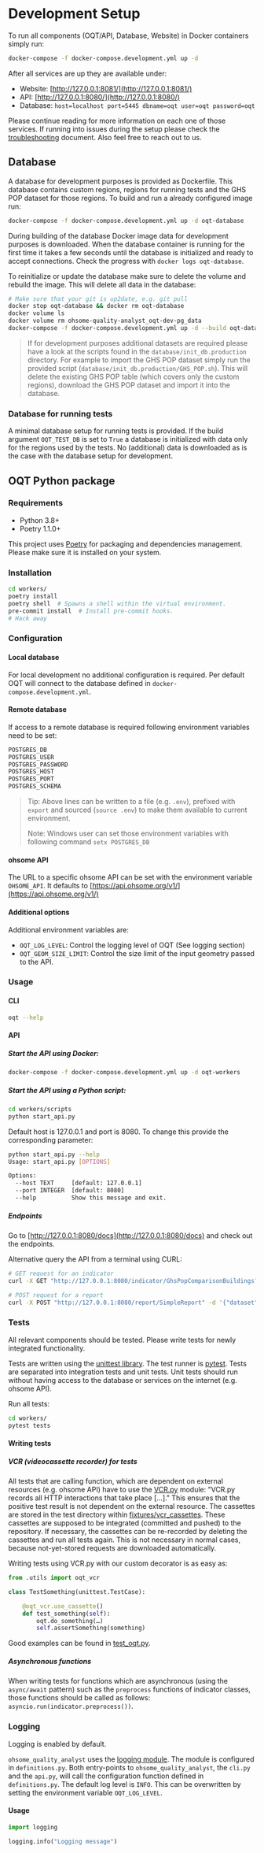 # Development Setup

To run all components (OQT/API, Database, Website) in Docker containers simply run:

```bash
docker-compose -f docker-compose.development.yml up -d
```

After all services are up they are available under:

- Website: [http://127.0.0.1:8081/](http://127.0.0.1:8081/)
- API: [http://127.0.0.1:8080/](http://127.0.0.1:8080/)
- Database: `host=localhost port=5445 dbname=oqt user=oqt password=oqt`

Please continue reading for more information on each one of those services. If running into issues during the setup please check the [troubleshooting](/docs/troubleshooting.md) document. Also feel free to reach out to us.


## Database

A database for development purposes is provided as Dockerfile. This database contains custom regions, regions for running tests and the GHS POP dataset for those regions. To build and run a already configured image run:

```bash
docker-compose -f docker-compose.development.yml up -d oqt-database
```

During building of the database Docker image data for development purposes is downloaded. When the database container is running for the first time it takes a few seconds until the database is initialized and ready to accept connections.
Check the progress with `docker logs oqt-database`.

To reinitialize or update the database make sure to delete the volume and rebuild the image. This will delete all data in the database:

```bash
# Make sure that your git is up2date, e.g. git pull
docker stop oqt-database && docker rm oqt-database
docker volume ls
docker volume rm ohsome-quality-analyst_oqt-dev-pg_data
docker-compose -f docker-compose.development.yml up -d --build oqt-database
```

> If for development purposes additional datasets are required please have a look at the scripts found in the `database/init_db.production` directory. For example to import the GHS POP dataset simply run the provided script (`database/init_db.production/GHS_POP.sh`). This will delete the existing GHS POP table (which covers only the custom regions), download the GHS POP dataset and import it into the database.


### Database for running tests

A minimal database setup for running tests is provided. If the build argument `OQT_TEST_DB` is set to `True` a database is initialized with data only for the regions used by the tests. No (additional) data is downloaded as is the case with the database setup for development.


## OQT Python package


### Requirements

- Python 3.8+
- Poetry 1.1.0+

This project uses [Poetry](https://python-poetry.org/docs/) for packaging and dependencies management. Please make sure it is installed on your system.


### Installation

```bash
cd workers/
poetry install
poetry shell  # Spawns a shell within the virtual environment.
pre-commit install  # Install pre-commit hooks.
# Hack away
```


### Configuration


#### Local database

For local development no additional configuration is required. Per default OQT will connect to the database defined in `docker-compose.development.yml`.


#### Remote database

If access to a remote database is required following environment variables need to be set:

```bash
POSTGRES_DB
POSTGRES_USER
POSTGRES_PASSWORD
POSTGRES_HOST
POSTGRES_PORT
POSTGRES_SCHEMA
```

> Tip: Above lines can be written to a file (e.g. `.env`), prefixed with `export` and sourced (`source .env`) to make them available to current environment.
>
> Note: Windows user can set those environment variables with following command `setx POSTGRES_DB`


#### ohsome API

The URL to a specific ohsome API can be set with the environment variable `OHSOME_API`. It defaults to [https://api.ohsome.org/v1/](https://api.ohsome.org/v1/)


#### Additional options

Additional environment variables are:
- `OQT_LOG_LEVEL`: Control the logging level of OQT (See logging section)
- `OQT_GEOM_SIZE_LIMIT`: Control the size limit of the input geometry passed to the API.


### Usage


#### CLI

```bash
oqt --help
```


#### API


##### Start the API using Docker:

```bash
docker-compose -f docker-compose.development.yml up -d oqt-workers
```


##### Start the API using a Python script:

```bash
cd workers/scripts
python start_api.py
```

Default host is 127.0.0.1 and port is 8080. To change this provide the corresponding parameter:

```bash
python start_api.py --help
Usage: start_api.py [OPTIONS]

Options:
  --host TEXT     [default: 127.0.0.1]
  --port INTEGER  [default: 8080]
  --help          Show this message and exit.
```


##### Endpoints

Go to [http://127.0.0.1:8080/docs](http://127.0.0.1:8080/docs) and check out the endpoints.

Alternative query the API from a terminal using CURL:

```bash
# GET request for an indicator
curl -X GET "http://127.0.0.1:8080/indicator/GhsPopComparisonBuildings?layerName=building_count&dataset=regions&featureId=1" | python -m json.tool > response.json

# POST request for a report
curl -X POST "http://127.0.0.1:8080/report/SimpleReport" -d '{"dataset": "regions", "featureId": 1}' | python -m json.tool > response.json
```


### Tests

All relevant components should be tested. Please write tests for newly integrated functionality. 

Tests are written using the [unittest library](https://docs.python.org/3/library/unittest.html).
The test runner is [pytest](https://docs.pytest.org/en/stable/).
Tests are separated into integration tests and unit tests.
Unit tests should run without having access to the database or services on the internet (e.g. ohsome API).

Run all tests:

```bash
cd workers/
pytest tests
```


#### Writing tests


##### VCR (videocassette recorder) for tests

All tests that are calling function, which are dependent on external resources (e.g. ohsome API) have to use the [VCR.py](https://vcrpy.readthedocs.io) module: "VCR.py records all HTTP interactions that take place […]."
This ensures that the positive test result is not dependent on the external resource. The cassettes are stored in the test directory within [fixtures/vcr_cassettes](/workers/tests/integrationtests/fixtures/vcr_cassettes). These cassettes are supposed to be integrated (committed and pushed) to the repository. If necessary, the cassettes can be re-recorded by deleting the cassettes and run all tests again. This is not necessary in normal cases, because not-yet-stored requests are downloaded automatically.

Writing tests using VCR.py with our custom decorator is as easy as: 

```python
from .utils import oqt_vcr

class TestSomething(unittest.TestCase):

    @oqt_vcr.use_cassette()
    def test_something(self):
        oqt.do_something(…)
        self.assertSomething(something)
```

Good examples can be found in [test_oqt.py](/workers/tests/integrationtests/test_oqt.py).


##### Asynchronous functions

When writing tests for functions which are asynchronous (using the `async/await` pattern) such as the `preprocess` functions of indicator classes, those functions should be called as follows: `asyncio.run(indicator.preprocess())`.


### Logging

Logging is enabled by default.

`ohsome_quality_analyst` uses the [logging module](https://docs.python.org/3/library/logging.html).
The module is configured in `definitions.py`.  Both entry-points to `ohsome_quality_analyst`, the `cli.py` and the `api.py`, will call the configuration function defined in `definitions.py`.
The default log level is `INFO`. This can be overwritten by setting the environment variable `OQT_LOG_LEVEL`.


#### Usage

```python
import logging

logging.info("Logging message")
```
